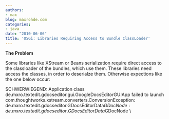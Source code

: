 ```yaml
---
authors:
- max
blog: maxrohde.com
categories:
- java
date: "2010-06-06"
title: 'OSGi: Libraries Requiring Access to Bundle ClassLoader'
---
```


**The Problem**

Some libraries like XStream or Beans serialization require direct access to the classloader of the bundles, which use them. These libraries need access the classes, in order to deserialze them. Otherwise expections like the one below occur:

SCHWERWIEGEND: Application class de.mxro.textedit.gdocseditor.gui.GoogleDocsEditorGUIApp failed to launch com.thoughtworks.xstream.converters.ConversionException: de.mxro.textedit.gdocseditor.GDocsEditorData$GDocNode : de.mxro.textedit.gdocseditor.GDocsEditorData$GDocNode \